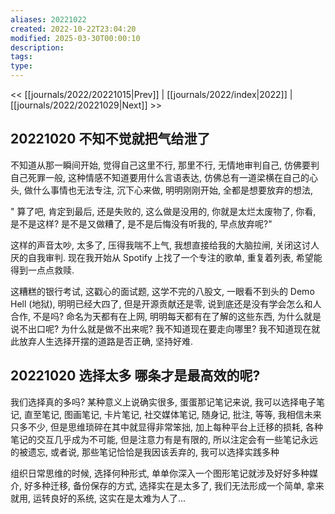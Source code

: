 ```yaml
---
aliases: 20221022
created: 2022-10-22T23:04:20
modified: 2025-03-30T00:00:10
description: 
tags: 
type: 
---
```


<< [[journals/2022/20221015|Prev]] | [[journals/2022/index|2022]] | [[journals/2022/20221029|Next]] >>

## 20221020 不知不觉就把气给泄了

不知道从那一瞬间开始, 觉得自己这里不行, 那里不行, 无情地审判自己, 仿佛要判自己死罪一般, 这种情感不知道要用什么言语表达, 仿佛总有一道梁横在自己的心头, 做什么事情也无法专注, 沉下心来做, 明明刚刚开始, 全都是想要放弃的想法,

" 算了吧, 肯定到最后, 还是失败的, 这么做是没用的, 你就是太烂太废物了, 你看, 是不是这样? 是不是又做糟了, 是不是后悔没有听我的, 早点放弃呢?"

这样的声音太吵, 太多了, 压得我喘不上气, 我想直接给我的大脑拉闸, 关闭这讨人厌的自我审判. 现在我开始从 Spotify 上找了一个专注的歌单, 重复着列表, 希望能得到一点点救赎.

这糟糕的银行考试, 这戳心的面试题, 这学不完的八股文, 一眼看不到头的 Demo Hell (地狱), 明明已经大四了, 但是开源贡献还是零, 说到底还是没有学会怎么和人合作, 不是吗? 命名为天都有在上网, 明明每天都有在了解的这些东西, 为什么就是说不出口呢? 为什么就是做不出来呢? 我不知道现在要走向哪里? 我不知道现在就此放弃人生选择开摆的道路是否正确, 坚持好难.

## 20221020 选择太多 哪条才是最高效的呢?

我们选择真的多吗? 某种意义上说确实很多, 蛋蛋那记笔记来说, 我可以选择电子笔记, 直至笔记, 图画笔记, 卡片笔记, 社交媒体笔记, 随身记, 批注, 等等, 我相信未来只多不少, 但是思维琐碎在其中就显得非常笨拙, 加上每种平台上迁移的损耗, 各种笔记的交互几乎成为不可能, 但是注意力有是有限的, 所以注定会有一些笔记永远的被遗忘, 或者说, 那些笔记恰恰是我因该丢弃的, 我可以选择实践多种

组织日常思维的时候, 选择何种形式, 单单你深入一个图形笔记就涉及好好多种媒介, 好多种迁移, 备份保存的方式, 选择实在是太多了, 我们无法形成一个简单, 拿来就用, 运转良好的系统, 这实在是太难为人了...
